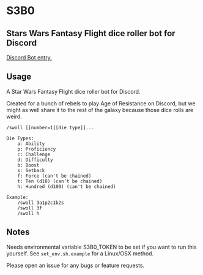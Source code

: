 # S3B0

## Stars Wars Fantasy Flight dice roller bot for Discord

[Discord Bot entry.](https://top.gg/bot/506265070888681472)

## Usage

A Star Wars Fantasy Flight dice roller bot for Discord.

Created for a bunch of rebels to play Age of Resistance on Discord, but we might as well share it to the rest of the galaxy because those dice rolls are weird.

```text
/swoll [[number=1][die type]]...

Die Types:
    a: Ability
    p: Proficiency
    c: Challenge
    d: Difficulty
    b: Boost
    s: Setback
    f: Force (can't be chained)
    t: Ten (d10) (can't be chained)
    h: Hundred (d100) (can't be chained)

Example:
    /swoll 3a1p2c1b2s
    /swoll 3f
    /swoll h
```

## Notes

Needs environmental variable S3B0_TOKEN to be set if you want to run this yourself. See `set_env.sh.example` for a Linux/OSX method.

Please open an issue for any bugs or feature requests.

